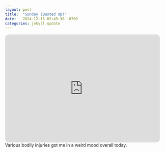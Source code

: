 ```yaml
---
layout: post
title:  "Sunday (Busted Up)"
date:   2024-12-15 05:45:38 -0700
categories: jekyll update
---
```

<iframe style="border-radius:12px" src="https://open.spotify.com/embed/playlist/6rrfyLLQu4grGhqCHWpDjQ?utm_source=generator" width="100%" height="352" frameBorder="0" allowfullscreen="" allow="autoplay; clipboard-write; encrypted-media; fullscreen; picture-in-picture" loading="lazy"></iframe>
Various bodily injuries got me in a weird mood overall today.
